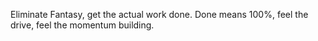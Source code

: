 Eliminate Fantasy, get the actual work done. Done means 100%, feel the drive, feel the momentum building. 